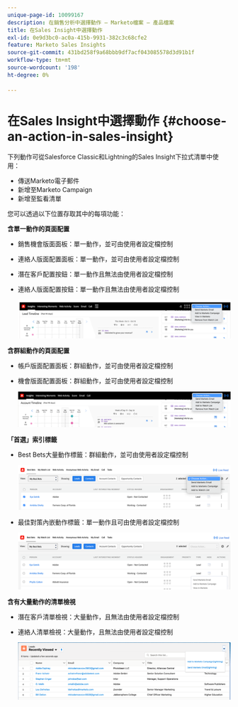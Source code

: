 ```yaml
---
unique-page-id: 10099167
description: 在銷售分析中選擇動作 — Marketo檔案 — 產品檔案
title: 在Sales Insight中選擇動作
exl-id: 0e9d3bc0-ac0a-415b-9931-382c3c68cfe2
feature: Marketo Sales Insights
source-git-commit: 431bd258f9a68bbb9df7acf043085578d3d91b1f
workflow-type: tm+mt
source-wordcount: '198'
ht-degree: 0%

---
```


# 在Sales Insight中選擇動作 {#choose-an-action-in-sales-insight}

下列動作可從Salesforce Classic和Lightning的Sales Insight下拉式清單中使用：

* 傳送Marketo電子郵件
* 新增至Marketo Campaign
* 新增至監看清單

您可以透過以下位置存取其中的每項功能：

**含單一動作的頁面配置**

* 銷售機會版面面板：單一動作，並可由使用者設定檔控制
* 連絡人版面配置面板：單一動作，並可由使用者設定檔控制
* 潛在客戶配置按鈕：單一動作且無法由使用者設定檔控制
* 連絡人版面配置按鈕：單一動作且無法由使用者設定檔控制

  ![](assets/choose-an-action-in-sales-insight-1.png)

**含群組動作的頁面配置**

* 帳戶版面配置面板：群組動作，並可由使用者設定檔控制
* 機會版面配置面板：群組動作，並可由使用者設定檔控制

  ![](assets/choose-an-action-in-sales-insight-2.png)

**「首選」索引標籤**

* Best Bets大量動作標籤：群組動作，並可由使用者設定檔控制

  ![](assets/choose-an-action-in-sales-insight-3.png)

* 最佳對策內嵌動作標籤：單一動作且可由使用者設定檔控制

  ![](assets/choose-an-action-in-sales-insight-4.png)

**含有大量動作的清單檢視**

* 潛在客戶清單檢視：大量動作，且無法由使用者設定檔控制
* 連絡人清單檢視：大量動作，且無法由使用者設定檔控制

  ![](assets/choose-an-action-in-sales-insight-5.png)
